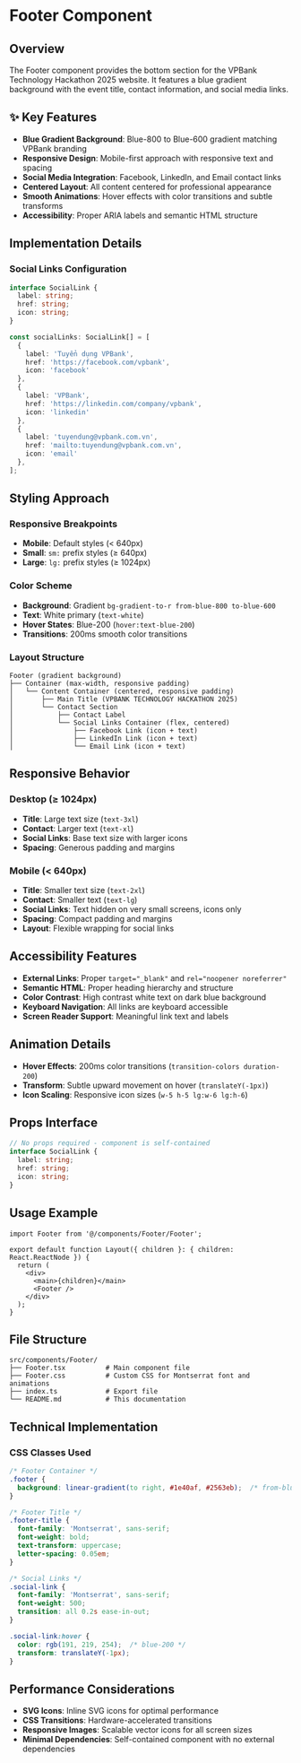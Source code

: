 # Footer Component

## Overview

The Footer component provides the bottom section for the VPBank Technology Hackathon 2025 website. It features a blue gradient background with the event title, contact information, and social media links.

## ✨ Key Features

- **Blue Gradient Background**: Blue-800 to Blue-600 gradient matching VPBank branding
- **Responsive Design**: Mobile-first approach with responsive text and spacing
- **Social Media Integration**: Facebook, LinkedIn, and Email contact links
- **Centered Layout**: All content centered for professional appearance
- **Smooth Animations**: Hover effects with color transitions and subtle transforms
- **Accessibility**: Proper ARIA labels and semantic HTML structure

## Implementation Details

### Social Links Configuration

```typescript
interface SocialLink {
  label: string;
  href: string;
  icon: string;
}

const socialLinks: SocialLink[] = [
  { 
    label: 'Tuyển dụng VPBank', 
    href: 'https://facebook.com/vpbank', 
    icon: 'facebook' 
  },
  { 
    label: 'VPBank', 
    href: 'https://linkedin.com/company/vpbank', 
    icon: 'linkedin' 
  },
  { 
    label: 'tuyendung@vpbank.com.vn', 
    href: 'mailto:tuyendung@vpbank.com.vn', 
    icon: 'email' 
  },
];
```

## Styling Approach

### Responsive Breakpoints

- **Mobile**: Default styles (< 640px)
- **Small**: `sm:` prefix styles (≥ 640px)
- **Large**: `lg:` prefix styles (≥ 1024px)

### Color Scheme

- **Background**: Gradient `bg-gradient-to-r from-blue-800 to-blue-600`
- **Text**: White primary (`text-white`)
- **Hover States**: Blue-200 (`hover:text-blue-200`)
- **Transitions**: 200ms smooth color transitions

### Layout Structure

```text
Footer (gradient background)
├── Container (max-width, responsive padding)
│   └── Content Container (centered, responsive padding)
│       ├── Main Title (VPBANK TECHNOLOGY HACKATHON 2025)
│       └── Contact Section
│           ├── Contact Label
│           └── Social Links Container (flex, centered)
│               ├── Facebook Link (icon + text)
│               ├── LinkedIn Link (icon + text)
│               └── Email Link (icon + text)
```

## Responsive Behavior

### Desktop (≥ 1024px)

- **Title**: Large text size (`text-3xl`)
- **Contact**: Larger text (`text-xl`)
- **Social Links**: Base text size with larger icons
- **Spacing**: Generous padding and margins

### Mobile (< 640px)

- **Title**: Smaller text size (`text-2xl`)
- **Contact**: Smaller text (`text-lg`)
- **Social Links**: Text hidden on very small screens, icons only
- **Spacing**: Compact padding and margins
- **Layout**: Flexible wrapping for social links

## Accessibility Features

- **External Links**: Proper `target="_blank"` and `rel="noopener noreferrer"`
- **Semantic HTML**: Proper heading hierarchy and structure
- **Color Contrast**: High contrast white text on dark blue background
- **Keyboard Navigation**: All links are keyboard accessible
- **Screen Reader Support**: Meaningful link text and labels

## Animation Details

- **Hover Effects**: 200ms color transitions (`transition-colors duration-200`)
- **Transform**: Subtle upward movement on hover (`translateY(-1px)`)
- **Icon Scaling**: Responsive icon sizes (`w-5 h-5 lg:w-6 lg:h-6`)

## Props Interface

```typescript
// No props required - component is self-contained
interface SocialLink {
  label: string;
  href: string;
  icon: string;
}
```

## Usage Example

```tsx
import Footer from '@/components/Footer/Footer';

export default function Layout({ children }: { children: React.ReactNode }) {
  return (
    <div>
      <main>{children}</main>
      <Footer />
    </div>
  );
}
```

## File Structure

```text
src/components/Footer/
├── Footer.tsx          # Main component file
├── Footer.css          # Custom CSS for Montserrat font and animations
├── index.ts            # Export file
└── README.md           # This documentation
```

## Technical Implementation

### CSS Classes Used

```css
/* Footer Container */
.footer {
  background: linear-gradient(to right, #1e40af, #2563eb);  /* from-blue-800 to-blue-600 */
}

/* Footer Title */
.footer-title {
  font-family: 'Montserrat', sans-serif;
  font-weight: bold;
  text-transform: uppercase;
  letter-spacing: 0.05em;
}

/* Social Links */
.social-link {
  font-family: 'Montserrat', sans-serif;
  font-weight: 500;
  transition: all 0.2s ease-in-out;
}

.social-link:hover {
  color: rgb(191, 219, 254);  /* blue-200 */
  transform: translateY(-1px);
}
```

## Performance Considerations

- **SVG Icons**: Inline SVG icons for optimal performance
- **CSS Transitions**: Hardware-accelerated transitions
- **Responsive Images**: Scalable vector icons for all screen sizes
- **Minimal Dependencies**: Self-contained component with no external dependencies
